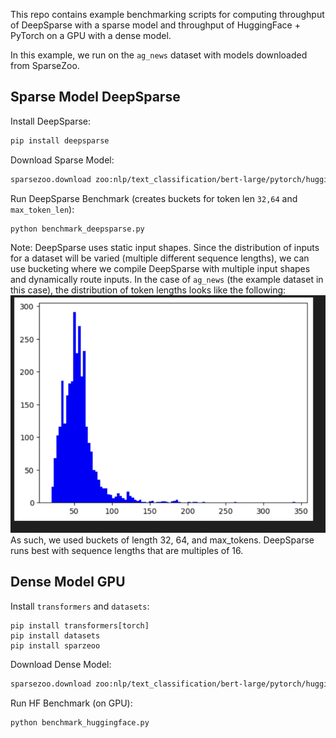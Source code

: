 This repo contains example benchmarking scripts for computing throughput of DeepSparse with a sparse model and throughput of HuggingFace + PyTorch on a GPU with a dense model.

In this example, we run on the `ag_news` dataset with models downloaded from SparseZoo.

## Sparse Model DeepSparse

Install DeepSparse:

```bash
pip install deepsparse
```

Download Sparse Model:

```bash
sparsezoo.download zoo:nlp/text_classification/bert-large/pytorch/huggingface/mnli/pruned90_quant-none --save-dir ./sparse-model
```

Run DeepSparse Benchmark (creates buckets for token len `32,64` and `max_token_len`):

```bash
python benchmark_deepsparse.py
```

Note: DeepSparse uses static input shapes. Since the distribution of inputs for a dataset will be varied (multiple different sequence lengths), 
we can use bucketing where we compile DeepSparse with multiple input shapes and dynamically route inputs.
In the case of `ag_news` (the example dataset in this case), the distribution of token lengths looks like the following:
![Histogram](image.png)
As such, we used buckets of length 32, 64, and max_tokens. DeepSparse runs best with sequence lengths that are multiples of 16.

## Dense Model GPU

Install `transformers` and `datasets`:
```
pip install transformers[torch]
pip install datasets
pip install sparzeoo
```

Download Dense Model:
```bash
sparsezoo.download zoo:nlp/text_classification/bert-large/pytorch/huggingface/mnli/base-none --save-dir ./dense-model
```

Run HF Benchmark (on GPU):
```
python benchmark_huggingface.py 
```
